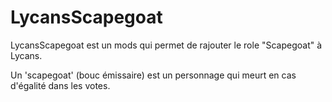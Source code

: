 # LycansScapegoat

LycansScapegoat est un mods qui permet de rajouter le role "Scapegoat" à Lycans.

Un 'scapegoat' (bouc émissaire) est un personnage qui meurt en cas d'égalité dans les votes.